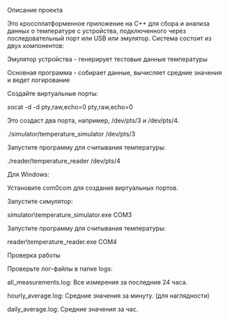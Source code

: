 Описание проекта

Это кроссплатформенное приложение на C++ для сбора и анализа данных о температуре с устройства, подключенного через последовательный порт или USB или эмулятор. Система состоит из двух компонентов:

Эмулятор устройства - генерирует тестовые данные температуры

Основная программа - собирает данные, вычисляет средние значения и ведет логирование

Создайте виртуальные порты:

socat -d -d pty,raw,echo=0 pty,raw,echo=0

Это создаст два порта, например, /dev/pts/3 и /dev/pts/4.

./simulator/temperature_simulator /dev/pts/3

Запустите программу для считывания температуры:

./reader/temperature_reader /dev/pts/4

Для Windows:

Установите com0com для создания виртуальных портов.

Запустите симулятор:

simulator\temperature_simulator.exe COM3

Запустите программу для считывания температуры:

reader\temperature_reader.exe COM4

Проверка работы

Проверьте лог-файлы в папке logs:

all_measurements.log: Все измерения за последние 24 часа.

hourly_average.log: Средние значения за минуту. (для наглядности)

daily_average.log: Средние значения за час.
